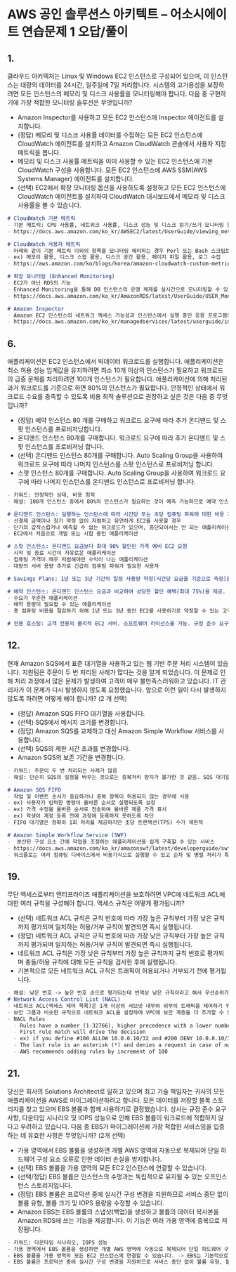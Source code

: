 # AWS 공인 솔루션스 아키텍트 – 어소시에이트 연습문제 1 오답/풀이

## 1.
클라우드 아키텍처는 Linux 및 Windows EC2 인스턴스로 구성되어 있으며, 이 인스턴스는 대량의 데이터를 24시간, 일주일에 7일 처리합니다. 시스템의 고가용성을 보장하려면 모든 인스턴스의 메모리 및 디스크 사용률을 모니터링해야 합니다.
다음 중 구현하기에 가장 적합한 모니터링 솔루션은 무엇입니까?
- Amazon Inspector를 사용하고 모든 EC2 인스턴스에 Inspector 에이전트를 설치합니다.
- (정답) 메모리 및 디스크 사용률 데이터를 수집하는 모든 EC2 인스턴스에 CloudWatch 에이전트를 설치하고 Amazon CloudWatch 콘솔에서 사용자 지정 메트릭을 봅니다.
- 메모리 및 디스크 사용률 메트릭을 이미 사용할 수 있는 EC2 인스턴스에 기본 CloudWatch 구성을 사용합니다. 모든 EC2 인스턴스에 AWS SSM(AWS Systems Manager) 에이전트를 설치합니다.
- (선택) EC2에서 확장 모니터링 옵션을 사용하도록 설정하고 모든 EC2 인스턴스에 CloudWatch 에이전트를 설치하여 CloudWatch 대시보드에서 메모리 및 디스크 사용률을 볼 수 있습니다.
```markdown
# CloudWatch 기본 메트릭
- 기본 메트릭: CPU 사용률, 네트워크 사용률, 디스크 성능 및 디스크 읽기/쓰기 모니터링 등
- https://docs.aws.amazon.com/ko_kr/AWSEC2/latest/UserGuide/viewing_metrics_with_cloudwatch.html

# CloudWatch 사용자 메트릭
- 아래와 같이 기본 메트릭 이외의 항목을 모니터링 해야하는 경우 Perl 또는 Bash 스크립트 사용 필요
- ex) 메모리 활용, 디스크 스왑 활용, 디스크 공간 활용, 페이지 파일 활용, 로그 수집
- https://aws.amazon.com/ko/blogs/korea/amazon-cloudwatch-custom-metrics/

# 확장 모니터링 (Enhanced Monitoring)
- EC2가 아닌 RDS의 기능 
- Enhanced Monitoring을 통해 DB 인스턴스의 운영 체제를 실시간으로 모니터링할 수 있음
- https://docs.aws.amazon.com/ko_kr/AmazonRDS/latest/UserGuide/USER_Monitoring.OS.overview.html

# Amazon Inspector
- Amazon EC2 인스턴스의 네트워크 액세스 가능성과 인스턴스에서 실행 중인 응용 프로그램의 보안 상태를 테스트하는 데 도움이 되는 자동 보안 평가 서비스
- https://docs.aws.amazon.com/ko_kr/managedservices/latest/userguide/inspector.html
```

## 6.
애플리케이션은 EC2 인스턴스에서 빅데이터 워크로드를 실행합니다. 애플리케이션은 최소 허용 성능 임계값을 유지하려면 최소 10개 이상의 인스턴스가 필요하고 워크로드의 급증 문제를 처리하려면 100개 인스턴스가 필요합니다. 애플리케이션에 의해 처리된 과거 워크로드를 기준으로 하면 80%의 인스턴스가 필요합니다.
안정적인 상태에서 워크로드 수요를 충족할 수 있도록 비용 최적 솔루션으로 권장하고 싶은 것은 다음 중 무엇입니까?
- (정답) 예약 인스턴스 80 개를 구매하고 워크로드 요구에 따라 추가 온디맨드 및 스팟 인스턴스를 프로비저닝합니다.
- 온디맨드 인스턴스 80개를 구매합니다. 워크로드 요구에 따라 추가 온디맨드 및 스팟 인스턴스를 프로비저닝 합니다.
- (선택) 온디맨드 인스턴스 80개를 구매합니다. Auto Scaling Group을 사용하여 워크로드 요구에 따라 나머지 인스턴스를 스팟 인스턴스로 프로비저닝 합니다.
- 스팟 인스턴스 80개를 구매합니다. Auto Scaling Group을 사용하여 워크로드 요구에 따라 나머지 인스턴스를 온디맨드 인스턴스로 프로비저닝 합니다.
```markdown
- 키워드: 안정적인 상태, 비용 최적
- 해설: 100개 인스턴스 중에서 80%의 인스턴스가 필요하는 것이 예측 가능하므로 예약 인스턴스 80개를 요청하는 것이 비용효율적

# 온디맨드 인스턴스: 실행하는 인스턴스에 따라 시간당 또는 초당 컴퓨팅 파워에 대한 비용 지불
- 선결제 금액이나 장기 약정 없이 저렴하고 유연하게 EC2를 사용할 경우
- 단기의 갑작스럽거나 예측할 수 없는 워크로드가 있으며, 중단되어서는 안 되는 애플리케이션
- EC2에서 처음으로 개발 또는 시험 중인 애플리케이션

# 스팟 인스턴스: 온디맨드 요금보다 최대 90% 할인된 가격 예비 EC2 요청
- 시작 및 종료 시간이 자유로운 애플리케이션
- 컴퓨팅 가격이 매우 저렴해야만 수익이 나는 애플리케이션
- 대량의 서버 용량 추가로 긴급히 컴퓨팅 파워가 필요한 사용자

# Savings Plans: 1년 또는 3년 기간의 일정 사용량 약정(시간당 요금을 기준으로 측정)을 조건으로 EC2 및 Fargate 사용량에 대해 저렴한 요금을 제공하는 유연한 요금 모델

# 예약 인스턴스: 온디맨드 인스턴스 요금과 비교하여 상당한 할인 혜택(최대 75%)을 제공. 용량 예약이 제공되므로 필요할 때 예약한 인스턴스 시작 보장.
- 수요가 꾸준한 애플리케이션
- 예약 용량이 필요할 수 있는 애플리케이션
- 총 컴퓨팅 비용을 절감하기 위해 1년 또는 3년 동안 EC2를 사용하기로 약정할 수 있는 고객

# 전용 호스팅: 고객 전용의 물리적 EC2 서버. 소프트웨어 라이선스를 가능. 규정 준수 요구 사항도 충족 가능.
```

## 12.
현재 Amazon SQS에서 표준 대기열을 사용하고 있는 웹 기반 주문 처리 시스템이 있습니다. 지원팀은 주문이 두 번 처리된 사례가 많다는 것을 알게 되었습니다. 이 문제로 인해 처리 과정에서 많은 문제가 발생하여 고객이 매우 불만족스러워하고 있습니다. IT 관리자가 이 문제가 다시 발생하지 않도록 요청했습니다.
앞으로 이런 일이 다시 발생하지 않도록 하려면 어떻게 해야 합니까? (2 개 선택)
- (정답) Amazon SQS FIFO 대기열을 사용합니다.
- (선택) SQS에서 메시지 크기를 변경합니다.
- (정답) Amazon SQS를 교체하고 대신 Amazon Simple Workflow 서비스를 사용합니다.
- (선택) SQS의 제한 시간 초과를 변경합니다.
- Amazon SQS의 보존 기간을 변경합니다.
```markdown
- 키워드: 주문이 두 번 처리되는 사례가 많음
- 해설: 단순히 SQS의 설정을 바꾸는 것으로는 중복처리 방지가 불가한 것 같음. SQS 대기열의 종류를 변경하거나 순서를 보장하는 서비스를 사용해야 함. 

# Amazon SQS FIFO
- 작업 및 이벤트 순서가 중요하거나 중복 항목이 허용되지 않는 경우에 사용
- ex) 사용자가 입력한 명령이 올바른 순서로 실행되도록 보장
- ex) 가격 수정을 올바른 순서로 전송하여 올바른 제품 가격 표시
- ex) 학생이 계정 등록 전에 과정에 등록하지 못하도록 차단
- FIFO 대기열은 정확히 1회 처리를 제공하지만 초당 트랜잭션(TPS) 수가 제한적

# Amazon Simple Workflow Service (SWF)
-  분산된 구성 요소 간에 작업을 조정하는 애플리케이션을 쉽게 구축할 수 있는 서비스
- https://docs.aws.amazon.com/ko_kr/amazonswf/latest/developerguide/swf-dev-about-workflows.html
- 워크플로는 여러 컴퓨팅 디바이스에서 비동기식으로 실행할 수 있고 순차 및 병렬 처리가 특징일 수 있는 활동의 실행을 조정 및 관리
```

## 19.
무단 액세스로부터 엔터프라이즈 애플리케이션을 보호하려면 VPC에 네트워크 ACL에 대한 여러 규칙을 구성해야 합니다. 액세스 규칙은 어떻게 평가됩니까?
- (선택) 네트워크 ACL 규칙은 규칙 번호에 따라 가장 높은 규칙부터 가장 낮은 규칙까지 평가되며 일치하는 허용/거부 규칙이 발견되면 즉시 실행됩니다.
- (정답) 네트워크 ACL 규칙은 규칙 번호에 따라 가장 낮은 규칙부터 가장 높은 규칙까지 평가되며 일치하는 허용/거부 규칙이 발견되면 즉시 실행됩니다.
- 네트워크 ACL 규칙은 가장 낮은 규칙부터 가장 높은 규칙까지 규칙 번호로 평가되며 충돌/허용 규칙에 대해 모든 규칙을 검사한 후에 실행됩니다.
- 기본적으로 모든 네트워크 ACL 규칙은 트래픽이 허용되거나 거부되기 전에 평가됩니다.
```markdown
- 해설: 낮은 번호 -> 높은 번호 순으로 평가되는데 번역상 낮은 규칙이라고 해서 우선순위가 낮은 규칙이라고 생각하여 오답
# Network Access Control List (NACL)
- 네트워크 ACL(액세스 제어 목록)은 1개 이상의 서브넷 내부와 외부의 트래픽을 제어하기 위한 방화벽 역할을 하는 VPC를 위한 선택적 보안 계층
- 보안 그룹과 비슷한 규칙으로 네트워크 ACL을 설정하여 VPC에 보안 계층을 더 추가할 수 있음
- NACL Rules
  - Rules have a number (1-32766), higher precedence with a lower number
  - First rule match will drive the decision
  - ex) if you define #100 ALLOW 10.0.0.10/32 and #200 DENY 10.0.0.10/32, the IP address will be allowed because 100 has a higher precedence over 200
  - The last rule is an asterisk (*) and denies a request in case of no rule match
  - AWS recommends adding rules by increment of 100
```

## 21.
당신은 회사의 Solutions Architect로 일하고 있으며 최고 기술 책임자는 귀사의 모든 애플리케이션을 AWS로 마이그레이션하려고 합니다. 모든 데이터를 저장할 블록 스토리지를 찾고 있으며 EBS 볼륨과 함께 사용하기로 결정했습니다. 상사는 규정 준수 요구 사항, 다운타임 시나리오 및 IOPS 성능으로 인해 EBS 볼륨이 워크로드에 적합하지 않다고 우려하고 있습니다.
다음 중 EBS가 마이그레이션에 가장 적합한 서비스임을 입증하는 데 유효한 사항은 무엇입니까? (2개 선택)
- 가용 영역에서 EBS 볼륨을 생성하면 개별 AWS 영역에 자동으로 복제되어 단일 하드웨어 구성 요소 오류로 인한 데이터 손실을 방지합니다.
- (선택) EBS 볼륨을 가용 영역의 모든 EC2 인스턴스에 연결할 수 있습니다.
- (선택/정답) EBS 볼륨은 인스턴스의 수명과는 독립적으로 유지될 수 있는 오프인스턴스 스토리지입니다.
- (정답) EBS 볼륨은 프로덕션 중에 실시간 구성 변경을 지원하므로 서비스 중단 없이 볼륨 유형, 볼륨 크기 및 IOPS 용량을 수정할 수 있습니다.
- Amazon EBS는 EBS 볼륨의 스냅샷(백업)을 생성하고 볼륨의 데이터 복사본을 Amazon RDS에 쓰는 기능을 제공합니다. 이 기능은 여러 가용 영역에 중복으로 저장됩니다.
```bash
- 키워드: 다운타임 시나리오, IOPS 성능
- 가용 영역에서 EBS 볼륨을 생성하면 개별 AWS 영역에 자동으로 복제되어 단일 하드웨어 구성 요소 오류로 인한 데이터 손실을 방지합니다. -> EBS 볼륨은 '특정/단일/해당' 가용 영역에 위치하며 여기에서 자동으로 복제됨. "개별 AWS 영역"이 "다중 가용 영역"을 의미하는 것 같은데 번역이 모호하게 된 것으로 추측.
- EBS 볼륨을 가용 영역의 모든 EC2 인스턴스에 연결할 수 있습니다. -> EBS는 기본적으로 한 번에 하나의 인스턴스만 연결 가능. 여러 인스턴스이 '동시에' 연결이 가능하다는 의미인 것 같은데 부착과 결합이 자유롭다는 의미로 해석 (번역이 정확하게 된 것 같지 않음)
- EBS 볼륨은 프로덕션 중에 실시간 구성 변경을 지원하므로 서비스 중단 없이 볼륨 유형, 볼륨 크기 및 IOPS 용량을 수정할 수 있습니다. -> 무중단으로 변경 가능한 줄 몰랐음
```